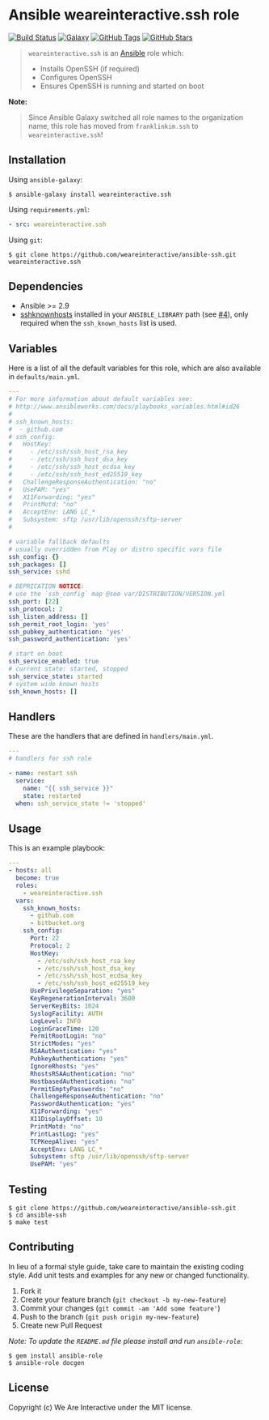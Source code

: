 # Ansible weareinteractive.ssh role

[![Build Status](https://img.shields.io/travis/weareinteractive/ansible-ssh.svg)](https://travis-ci.com/weareinteractive/ansible-ssh)
[![Galaxy](http://img.shields.io/badge/galaxy-weareinteractive.ssh-blue.svg)](https://galaxy.ansible.com/weareinteractive/ssh)
[![GitHub Tags](https://img.shields.io/github/tag/weareinteractive/ansible-ssh.svg)](https://github.com/weareinteractive/ansible-ssh)
[![GitHub Stars](https://img.shields.io/github/stars/weareinteractive/ansible-ssh.svg)](https://github.com/weareinteractive/ansible-ssh)

> `weareinteractive.ssh` is an [Ansible](http://www.ansible.com) role which:
>
> * Installs OpenSSH (if required)
> * Configures OpenSSH
> * Ensures OpenSSH is running and started on boot

**Note:**

> Since Ansible Galaxy switched all role names to the organization name, this role has moved from `franklinkim.ssh` to `weareinteractive.ssh`!

## Installation

Using `ansible-galaxy`:

```shell
$ ansible-galaxy install weareinteractive.ssh
```

Using `requirements.yml`:

```yaml
- src: weareinteractive.ssh
```

Using `git`:

```shell
$ git clone https://github.com/weareinteractive/ansible-ssh.git weareinteractive.ssh
```

## Dependencies

* Ansible >= 2.9
* [sshknownhosts](https://github.com/bfmartin/ansible-sshknownhosts) installed in your `ANSIBLE_LIBRARY` path (see [#4](https://github.com/weareinteractive/ansible-ssh/issues/4)), only required when the `ssh_known_hosts` list is used.

## Variables

Here is a list of all the default variables for this role, which are also available in `defaults/main.yml`.

```yaml
---
# For more information about default variables see:
# http://www.ansibleworks.com/docs/playbooks_variables.html#id26
#
# ssh_known_hosts:
#  - github.com
# ssh_config:
#   HostKey:
#     - /etc/ssh/ssh_host_rsa_key
#     - /etc/ssh/ssh_host_dsa_key
#     - /etc/ssh/ssh_host_ecdsa_key
#     - /etc/ssh/ssh_host_ed25519_key
#   ChallengeResponseAuthentication: "no"
#   UsePAM: "yes"
#   X11Forwarding: "yes"
#   PrintMotd: "no"
#   AcceptEnv: LANG LC_*
#   Subsystem: sftp /usr/lib/openssh/sftp-server
#

# variable fallback defaults
# usually overridden from Play or distro specific vars file
ssh_config: {}
ssh_packages: []
ssh_service: sshd

# DEPRICATION NOTICE:
# use the `ssh_config` map @see var/DISTRIBUTION/VERSION.yml
ssh_port: [22]
ssh_protocol: 2
ssh_listen_address: []
ssh_permit_root_login: 'yes'
ssh_pubkey_authentication: 'yes'
ssh_password_authentication: 'yes'

# start on boot
ssh_service_enabled: true
# current state: started, stopped
ssh_service_state: started
# system wide known hosts
ssh_known_hosts: []

```

## Handlers

These are the handlers that are defined in `handlers/main.yml`.

```yaml
---
# handlers for ssh role

- name: restart ssh
  service:
    name: "{{ ssh_service }}"
    state: restarted
  when: ssh_service_state != 'stopped'

```


## Usage

This is an example playbook:

```yaml
---
- hosts: all
  become: true
  roles:
    - weareinteractive.ssh
  vars:
    ssh_known_hosts:
      - github.com
      - bitbucket.org
    ssh_config:
      Port: 22
      Protocol: 2
      HostKey:
        - /etc/ssh/ssh_host_rsa_key
        - /etc/ssh/ssh_host_dsa_key
        - /etc/ssh/ssh_host_ecdsa_key
        - /etc/ssh/ssh_host_ed25519_key
      UsePrivilegeSeparation: "yes"
      KeyRegenerationInterval: 3600
      ServerKeyBits: 1024
      SyslogFacility: AUTH
      LogLevel: INFO
      LoginGraceTime: 120
      PermitRootLogin: "no"
      StrictModes: "yes"
      RSAAuthentication: "yes"
      PubkeyAuthentication: "yes"
      IgnoreRhosts: "yes"
      RhostsRSAAuthentication: "no"
      HostbasedAuthentication: "no"
      PermitEmptyPasswords: "no"
      ChallengeResponseAuthentication: "no"
      PasswordAuthentication: "yes"
      X11Forwarding: "yes"
      X11DisplayOffset: 10
      PrintMotd: "no"
      PrintLastLog: "yes"
      TCPKeepAlive: "yes"
      AcceptEnv: LANG LC_*
      Subsystem: sftp /usr/lib/openssh/sftp-server
      UsePAM: "yes"

```


## Testing

```shell
$ git clone https://github.com/weareinteractive/ansible-ssh.git
$ cd ansible-ssh
$ make test
```

## Contributing
In lieu of a formal style guide, take care to maintain the existing coding style. Add unit tests and examples for any new or changed functionality.

1. Fork it
2. Create your feature branch (`git checkout -b my-new-feature`)
3. Commit your changes (`git commit -am 'Add some feature'`)
4. Push to the branch (`git push origin my-new-feature`)
5. Create new Pull Request

*Note: To update the `README.md` file please install and run `ansible-role`:*

```shell
$ gem install ansible-role
$ ansible-role docgen
```

## License
Copyright (c) We Are Interactive under the MIT license.
